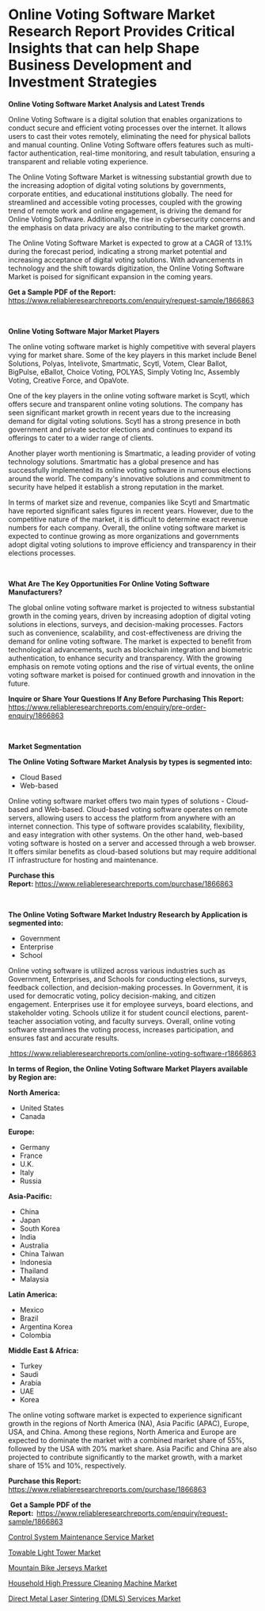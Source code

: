 <p><h1>Online Voting Software Market Research Report Provides Critical Insights that can help Shape Business Development and Investment Strategies</h1></p><p><strong>Online Voting Software Market Analysis and Latest Trends</strong></p>
<p><p>Online Voting Software is a digital solution that enables organizations to conduct secure and efficient voting processes over the internet. It allows users to cast their votes remotely, eliminating the need for physical ballots and manual counting. Online Voting Software offers features such as multi-factor authentication, real-time monitoring, and result tabulation, ensuring a transparent and reliable voting experience.</p><p>The Online Voting Software Market is witnessing substantial growth due to the increasing adoption of digital voting solutions by governments, corporate entities, and educational institutions globally. The need for streamlined and accessible voting processes, coupled with the growing trend of remote work and online engagement, is driving the demand for Online Voting Software. Additionally, the rise in cybersecurity concerns and the emphasis on data privacy are also contributing to the market growth.</p><p>The Online Voting Software Market is expected to grow at a CAGR of 13.1% during the forecast period, indicating a strong market potential and increasing acceptance of digital voting solutions. With advancements in technology and the shift towards digitization, the Online Voting Software Market is poised for significant expansion in the coming years.</p></p>
<p><strong>Get a Sample PDF of the Report:&nbsp;</strong> <a href="https://www.reliableresearchreports.com/enquiry/request-sample/1866863">https://www.reliableresearchreports.com/enquiry/request-sample/1866863</a></p>
<p>&nbsp;</p>
<p><strong>Online Voting Software Major Market Players</strong></p>
<p><p>The online voting software market is highly competitive with several players vying for market share. Some of the key players in this market include Benel Solutions, Polyas, Intelivote, Smartmatic, Scytl, Votem, Clear Ballot, BigPulse, eBallot, Choice Voting, POLYAS, Simply Voting Inc, Assembly Voting, Creative Force, and OpaVote.</p><p>One of the key players in the online voting software market is Scytl, which offers secure and transparent online voting solutions. The company has seen significant market growth in recent years due to the increasing demand for digital voting solutions. Scytl has a strong presence in both government and private sector elections and continues to expand its offerings to cater to a wider range of clients.</p><p>Another player worth mentioning is Smartmatic, a leading provider of voting technology solutions. Smartmatic has a global presence and has successfully implemented its online voting software in numerous elections around the world. The company's innovative solutions and commitment to security have helped it establish a strong reputation in the market.</p><p>In terms of market size and revenue, companies like Scytl and Smartmatic have reported significant sales figures in recent years. However, due to the competitive nature of the market, it is difficult to determine exact revenue numbers for each company. Overall, the online voting software market is expected to continue growing as more organizations and governments adopt digital voting solutions to improve efficiency and transparency in their elections processes.</p></p>
<p>&nbsp;</p>
<p><strong>What Are The Key Opportunities For Online Voting Software Manufacturers?</strong></p>
<p><p>The global online voting software market is projected to witness substantial growth in the coming years, driven by increasing adoption of digital voting solutions in elections, surveys, and decision-making processes. Factors such as convenience, scalability, and cost-effectiveness are driving the demand for online voting software. The market is expected to benefit from technological advancements, such as blockchain integration and biometric authentication, to enhance security and transparency. With the growing emphasis on remote voting options and the rise of virtual events, the online voting software market is poised for continued growth and innovation in the future.</p></p>
<p><strong>Inquire or Share Your Questions If Any Before Purchasing This Report:</strong> <a href="https://www.reliableresearchreports.com/enquiry/pre-order-enquiry/1866863">https://www.reliableresearchreports.com/enquiry/pre-order-enquiry/1866863</a></p>
<p>&nbsp;</p>
<p><strong>Market Segmentation</strong></p>
<p><strong>The Online Voting Software Market Analysis by types is segmented into:</strong></p>
<p><ul><li>Cloud Based</li><li>Web-based</li></ul></p>
<p><p>Online voting software market offers two main types of solutions - Cloud-based and Web-based. Cloud-based voting software operates on remote servers, allowing users to access the platform from anywhere with an internet connection. This type of software provides scalability, flexibility, and easy integration with other systems. On the other hand, web-based voting software is hosted on a server and accessed through a web browser. It offers similar benefits as cloud-based solutions but may require additional IT infrastructure for hosting and maintenance.</p></p>
<p><strong>Purchase this Report:&nbsp;</strong><a href="https://www.reliableresearchreports.com/purchase/1866863">https://www.reliableresearchreports.com/purchase/1866863</a></p>
<p>&nbsp;</p>
<p><strong>The Online Voting Software Market Industry Research by Application is segmented into:</strong></p>
<p><ul><li>Government</li><li>Enterprise</li><li>School</li></ul></p>
<p><p>Online voting software is utilized across various industries such as Government, Enterprises, and Schools for conducting elections, surveys, feedback collection, and decision-making processes. In Government, it is used for democratic voting, policy decision-making, and citizen engagement. Enterprises use it for employee surveys, board elections, and stakeholder voting. Schools utilize it for student council elections, parent-teacher association voting, and faculty surveys. Overall, online voting software streamlines the voting process, increases participation, and ensures fast and accurate results.</p></p>
<p><a href="https://www.reliableresearchreports.com/online-voting-software-r1866863">&nbsp;https://www.reliableresearchreports.com/online-voting-software-r1866863</a></p>
<p><strong>In terms of Region, the Online Voting Software Market Players available by Region are:</strong></p>
<p>
    <p> <strong> North America: </strong>
        <ul>
            <li>United States</li>
            <li>Canada</li>
        </ul>
        </p> 
    <p> <strong> Europe: </strong>
        <ul>
            <li>Germany</li>
            <li>France</li>
            <li>U.K.</li>
            <li>Italy</li>
            <li>Russia</li>
        </ul>
        </p> 
    <p> <strong> Asia-Pacific: </strong>
        <ul>
            <li>China</li>
            <li>Japan</li>
            <li>South Korea</li>
            <li>India</li>
            <li>Australia</li>
            <li>China Taiwan</li>
            <li>Indonesia</li>
            <li>Thailand</li>
            <li>Malaysia</li>
        </ul>
        </p> 
    <p> <strong> Latin America: </strong>
        <ul>
            <li>Mexico</li>
            <li>Brazil</li>
            <li>Argentina Korea</li>
            <li>Colombia</li>
        </ul>
        </p> 
    <p> <strong> Middle East & Africa: </strong>
        <ul>
            <li>Turkey</li>
            <li>Saudi</li>
            <li>Arabia</li>
            <li>UAE</li>
            <li>Korea</li>
        </ul>
    </p>
    </p>
<p><p>The online voting software market is expected to experience significant growth in the regions of North America (NA), Asia Pacific (APAC), Europe, USA, and China. Among these regions, North America and Europe are expected to dominate the market with a combined market share of 55%, followed by the USA with 20% market share. Asia Pacific and China are also projected to contribute significantly to the market growth, with a market share of 15% and 10%, respectively.</p></p>
<p><strong>Purchase this Report: </strong><a href="https://www.reliableresearchreports.com/purchase/1866863">https://www.reliableresearchreports.com/purchase/1866863</a></p>
<p>&nbsp;<strong>Get a Sample PDF of the Report:&nbsp;&nbsp;</strong><a href="https://www.reliableresearchreports.com/enquiry/request-sample/1866863">https://www.reliableresearchreports.com/enquiry/request-sample/1866863</a></p>
<p><strong></strong></p>
<p><p><a href="https://github.com/redneck06/Market-Research-Report-List-3/blob/main/control-system-maintenance-service-market.md">Control System Maintenance Service Market</a></p><p><a href="https://www.linkedin.com/pulse/towable-light-tower-market-provides-comprehensive-analysis-r305f">Towable Light Tower Market</a></p><p><a href="https://issuu.com/reportprime-2/docs/mountain-bike-jerseys-market-size-2030.pptx">Mountain Bike Jerseys Market</a></p><p><a href="https://www.linkedin.com/pulse/household-high-pressure-cleaning-machine-market-centers-aspects-jw6we">Household High Pressure Cleaning Machine Market</a></p><p><a href="https://github.com/nicoletavirag/Market-Research-Report-List-3/blob/main/direct-metal-laser-sintering-dmls-services-market.md">Direct Metal Laser Sintering (DMLS) Services Market</a></p></p>